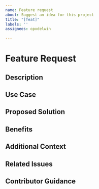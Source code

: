 ```yaml
---
name: Feature request
about: Suggest an idea for this project
title: "[feat]"
labels: ''
assignees: opxdelwin

---
```


# Feature Request

## Description
[//]: # (Provide a clear and concise description of the feature you are requesting. What problem does it solve or what improvement does it bring?)

## Use Case
[//]: # (Explain the specific use case or scenario where this feature would be beneficial.)

## Proposed Solution
[//]: # (If you have specific ideas on how this feature could be implemented, share them here. Include any relevant details or considerations.)

## Benefits
[//]: # (Highlight the benefits and impact of implementing this feature. Why is it important for the project?)

## Additional Context
[//]: # (Add any additional context, screenshots, or examples that may help in understanding the feature request better.)

## Related Issues
[//]: # (List any related issues or discussions that may be relevant to this feature request.)

## Contributor Guidance
[//]: # (If you are open to others contributing to the implementation of this feature, provide guidance on how they can get started.)
